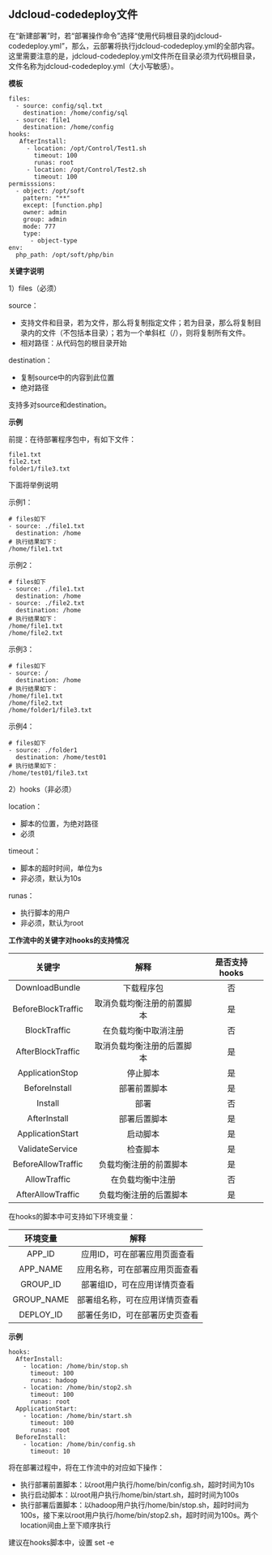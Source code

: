 ## Jdcloud-codedeploy文件

在“新建部署”时，若“部署操作命令”选择“使用代码根目录的jdcloud-codedeploy.yml”，那么，云部署将执行jdcloud-codedeploy.yml的全部内容。这里需要注意的是，jdcloud-codedeploy.yml文件所在目录必须为代码根目录，文件名称为jdcloud-codedeploy.yml（大小写敏感）。

**模板**

```
files:
  - source: config/sql.txt
    destination: /home/config/sql
  - source: file1
    destination: /home/config
hooks:
   AfterInstall:
     - location: /opt/Control/Test1.sh
       timeout: 100
       runas: root
     - location: /opt/Control/Test2.sh
       timeout: 100
permisssions: 
  - object: /opt/soft
    pattern: "**"
    except: [function.php]
    owner: admin
    group: admin
    mode: 777
    type:
      - object-type
env:  
  php_path: /opt/soft/php/bin
```

**关键字说明**

1）files（必须）

source：

- 支持文件和目录，若为文件，那么将复制指定文件；若为目录，那么将复制目录内的文件（不包括本目录）；若为一个单斜杠（/），则将复制所有文件。
- 相对路径：从代码包的根目录开始


destination：

- 复制source中的内容到此位置
- 绝对路径


支持多对source和destination。

**示例**

前提：在待部署程序包中，有如下文件：

```
file1.txt
file2.txt
folder1/file3.txt
```

下面将举例说明

示例1：

```
# files如下
- source: ./file1.txt
  destination: /home
# 执行结果如下：
/home/file1.txt
```

示例2：

```
# files如下
- source: ./file1.txt
  destination: /home
- source: ./file2.txt
  destination: /home  
# 执行结果如下：
/home/file1.txt
/home/file2.txt
```

示例3：

```
# files如下
- source: /
  destination: /home
# 执行结果如下：
/home/file1.txt
/home/file2.txt
/home/folder1/file3.txt
```

示例4：

```
# files如下
- source: ./folder1
  destination: /home/test01
# 执行结果如下：
/home/test01/file3.txt
```


2）hooks（非必须）

location：

- 脚本的位置，为绝对路径
- 必须

timeout：

- 脚本的超时时间，单位为s
- 非必须，默认为10s

runas：

- 执行脚本的用户
- 非必须，默认为root


**工作流中的关键字对hooks的支持情况**

| 关键字      |   解释 | 是否支持hooks |
| :--------: | :--------:|:--------:|
| DownloadBundle  | 下载程序包 | 否 |
| BeforeBlockTraffic   | 取消负载均衡注册的前置脚本 | 是 |
| BlockTraffic  | 在负载均衡中取消注册 | 否 |
| AfterBlockTraffic | 取消负载均衡注册的后置脚本 | 是 |
| ApplicationStop | 停止脚本 | 是 |
| BeforeInstall | 部署前置脚本 | 是 |
| Install | 部署 | 否 |
| AfterInstall | 部署后置脚本 | 是 |
| ApplicationStart | 启动脚本 | 是 |
| ValidateService | 检查脚本 | 是 |
| BeforeAllowTraffic | 负载均衡注册的前置脚本 | 是 |
| AllowTraffic | 在负载均衡中注册 | 否 |
| AfterAllowTraffic | 负载均衡注册的后置脚本 | 是 |


在hooks的脚本中可支持如下环境变量：

| 环境变量      |   解释 |
| :--------: | :--------:|
|  APP_ID | 应用ID，可在部署应用页面查看 |
| APP_NAME | 应用名称，可在部署应用页面查看 |
| GROUP_ID | 部署组ID，可在应用详情页查看 |
| GROUP_NAME | 部署组名称，可在应用详情页查看 |
| DEPLOY_ID | 部署任务ID，可在部署历史页查看 |



**示例**

```
hooks:
  AfterInstall:
    - location: /home/bin/stop.sh
      timeout: 100
      runas: hadoop
    - location: /home/bin/stop2.sh
      timeout: 100
      runas: root
  ApplicationStart:
    - location: /home/bin/start.sh
      timeout: 100
      runas: root
  BeforeInstall:
    - location: /home/bin/config.sh
      timeout: 10
```
将在部署过程中，将在工作流中的对应如下操作：

- 执行部署前置脚本：以root用户执行/home/bin/config.sh，超时时间为10s
- 执行启动脚本：以root用户执行/home/bin/start.sh，超时时间为100s
- 执行部署后置脚本：以hadoop用户执行/home/bin/stop.sh，超时时间为100s，接下来以root用户执行/home/bin/stop2.sh，超时时间为100s。两个location间由上至下顺序执行


建议在hooks脚本中，设置 set -e
